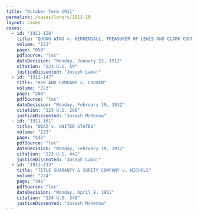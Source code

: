```yaml
---
title: "October Term 1911"
permalink: /cases/loners/1911-10
layout: cases
cases:
  - id: "1911-128"
    title: "QUONG WING v. KIRKENDALL, TREASURER OF LEWIS AND CLARK COUNTY, MONTANA"
    volume: "223"
    page: "059"
    pdfSource: "loc"
    dateDecision: "Monday, January 22, 1912"
    citation: "223 U.S. 59"
    justiceDissented: "Joseph Lamar"
  - id: "1911-147"
    title: "KER AND COMPANY v. COUDEN"
    volume: "223"
    page: "268"
    pdfSource: "loc"
    dateDecision: "Monday, February 19, 1912"
    citation: "223 U.S. 268"
    justiceDissented: "Joseph McKenna"
  - id: "1911-161"
    title: "DIAZ v. UNITED STATES"
    volume: "223"
    page: "442"
    pdfSource: "loc"
    dateDecision: "Monday, February 19, 1912"
    citation: "223 U.S. 442"
    justiceDissented: "Joseph Lamar"
  - id: "1911-213"
    title: "TITLE GUARANTY & SURETY COMPANY v. NICHOLS"
    volume: "224"
    page: "346"
    pdfSource: "loc"
    dateDecision: "Monday, April 8, 1912"
    citation: "224 U.S. 346"
    justiceDissented: "Joseph McKenna"
---
```

